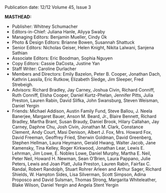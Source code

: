 Publication date: 12/12
Volume 45, Issue 3

**MASTHEAD:**
- Publisher: Whitney Schumacher
- Editors-in-Chief: Juliana Hanle, Aliyya Swaby
- Managing Editors: Benjamin Mueller, Cindy Ok
- Photo & Design Editors: Brianne Bowen, Susannah Shattuck
- Senior Editors: Nicholas Geiser, Helen Knight, Nikita Lalwani, Sanjena Sathian
- Associate Editors: Eric Boodman, Sophia Nguyen
- Copy Editors: Cassie DaCosta, Justine Yan
- Staff Writer: Caroline Durlacher
- Members and Directors: Emily Bazelon, Peter B. Cooper, Jonathan Dach, Kathrin Lassila, Eric Rutkow, Elizabeth Sledge, Jim Sleeper, Fred Strebeigh.
- Advisors: Richard Bradley, Jay Carney, Joshua Civin, Richard Conniff, Ruth Conniff, Elisha Cooper, Daniel Kurtz-Phelan, Jennifer Pitts, Julia Preston, Lauren Rabin, David Slifka, John Swansburg, Steven Weisman, Daniel Yergin
- Friends: Michael Addison, Austin Family Fund, Steve Ballou, J. Neela Banerjee, Margaret Bauer, Anson M. Beard, Jr., Blaire Bennett, Richard Bradley, Martha Brant, Susan Braudy, Daniel Brook, Hilary Callahan, Jay Carney, Daphne Chu, Josh Civin, Jonathan M. Clark, Constance Clement, Andy Court, Masi Denison, Albert J. Fox, Mrs. Howard Fox, David Freeman, Geoffrey Fried, Sherwin Goldman, David Greenberg, Stephen Hellman, Laura Heymann, Gerald Hwang, Walter Jacob, Jane Kamensky, Tina Kelley, Roger Kirkwood, Jonathan Lear, Lewis E. Lehrman, Jim Lowe, E. Nobles Lowe, Daniel Murphy, Martha E. Neil, Peter Neil, Howard H. Newman, Sean O’Brien, Laura Pappano, Julie Peters, Lewis and Joan Platt, Julia Preston, Lauren Rabin, Fairfax C. Randal, Robert Randolph, Stuart Rohrer Arleen and Arthur Sager, Richard Shields, W. Hampton Sides, Lisa Silverman, Scott Simpson, Adina Proposco and David Sulsman, Thomas Strong, Margarita Whiteleather, Blake Wilson, Daniel Yergin and Angela Stent Yergin

